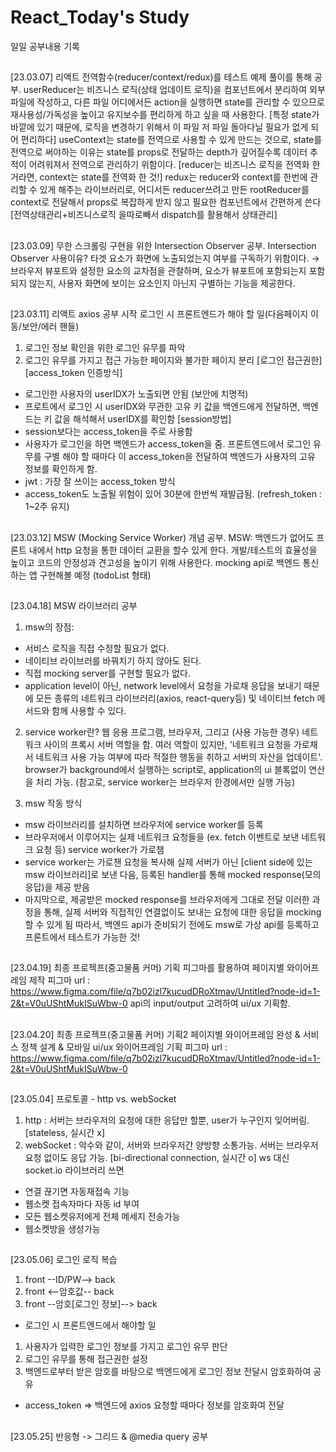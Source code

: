 # React_Today's Study

일일 공부내용 기록

##

[23.03.07]
리액트 전역함수(reducer/context/redux)를 테스트 예제 풀이를 통해 공부.
userReducer는 비즈니스 로직(상태 업데이트 로직)을 컴포넌트에서 분리하여 외부 파일에 작성하고, 다른 파일 어디에서든 action을 실행하면 state를 관리할 수 있으므로 재사용성/가독성을 높이고 유지보수를 편리하게 하고 싶을 때 사용한다. [특정 state가 바깥에 있기 때문에, 로직을 변경하기 위해서 이 파일 저 파일 돌아다닐 필요가 없게 되어 편리하다]
useContext는 state를 전역으로 사용할 수 있게 만드는 것으로, state를 전역으로 써야하는 이유는 state를 props로 전달하는 depth가 깊어질수록 데이터 추적이 어려워져서 전역으로 관리하기 위함이다. [reducer는 비즈니스 로직을 전역화 한거라면, context는 state를 전역화 한 것!]
redux는 reducer와 context를 한번에 관리할 수 있게 해주는 라이브러리로, 어디서든 reducer쓰려고 만든 rootReducer를 context로 전달해서 props로 복잡하게 받지 않고 필요한 컴포넌트에서 간편하게 쓴다 [전역상태관리+비즈니스로직 을따로빼서 dispatch를 활용해서 상태관리]
##
[23.03.09]
무한 스크롤링 구현을 위한 Intersection Observer 공부.
Intersection Observer 사용이유? 타겟 요소가 화면에 노출되었는지 여부를 구독하기 위함이다.
→ 브라우저 뷰포트와 설정한 요소의 교차점을 관찰하며, 요소가 뷰포트에 포함되는지 포함되지 않는지, 사용자 화면에 보이는 요소인지 아닌지 구별하는 기능을 제공한다.
##
[23.03.11]
리액트 axios 공부 시작
로그인 시 프론트엔드가 해야 할 일(다음페이지 이동/보안/에러 핸들)
1. 로그인 정보 확인을 위한 로그인 유무를 파악
2. 로그인 유무를 가지고 접근 가능한 페이지와 불가한 페이지 분리 [로그인 접근권한]
[access_token 인증방식]
* 로그인한 사용자의 userIDX가 노출되면 안됨 (보안에 치명적)
* 프로트에서 로그인 시 userIDX와 무관한 고유 키 값을 백엔드에게 전달하면, 백엔드는 키 값을 해석해서 userIDX를 확인함 [session방법]
* session보다는 access_token을 주로 사용함 
* 사용자가 로그인을 하면 백엔드가 access_token을 줌. 프론트엔드에서 로그인 유무를 구별 해야 할 때마다 이 access_token을 전달하여 백엔드가 사용자의 고유 정보를 확인하게 함.
* jwt : 가장 잘 쓰이는 access_token 방식
* access_token도 노출될 위험이 있어 30분에 한번씩 재발급됨. (refresh_token : 1~2주 유지)
##
[23.03.12]
MSW (Mocking Service Worker) 개념 공부.
MSW: 백엔드가 없어도 프론트 내에서 http 요청을 통한 데이터 교환을 할수 있게 한다.
개발/테스트의 효율성을 높이고 코드의 안정성과 견고성을 높이기 위해 사용한다.
mocking api로 백엔드 통신하는 앱 구현해볼 예정 (todoList 형태)
##
[23.04.18]
MSW 라이브러리 공부
1. msw의 장점:
 * 서비스 로직을 직접 수정할 필요가 없다.
 * 네이티브 라이브러를 바꿔치기 하지 않아도 된다.
 * 직접 mocking server를 구현할 필요가 없다.
 * application level이 아닌, network level에서 요청을 가로채 응답을 보내기 때문에 모든 종류의 네트워크 라이브러리(axios, react-query등) 및 네이티브 fetch 메서드와 함께 사용할 수 있다.

2. service worker란?
 웹 응용 프로그램, 브라우저, 그리고 (사용 가능한 경우) 네트워크 사이의 프록시 서버 역할을 함.
 여러 역할이 있지만, '네트워크 요청을 가로채서 네트워크 사용 가능 여부에 따라 적절한 행동을 취하고 서버의 자산을 업데이트'.
 browser가 background에서 실행하는 script로, application의 ui 블록없이 연산을 처리 가능.
 (참고로, service worker는 브라우저 한경에서만 실행 가능)

3. msw 작동 방식
 * msw 라이브러리를 설치하면 브라우저에 service worker를 등록
 * 브라우저에서 이루어지는 실제 네트워크 요청들을 (ex. fetch 이벤트로 보낸 네트워크 요청 등) service worker가 가로챔
 * service worker는 가로챈 요청을 복사해 실제 서버가 아닌 [client side에 있는 msw 라이브러리]로 보낸 다음, 등록된 handler를 통해 mocked response(모의 응답)을 제공 받음
 * 마지막으로, 제공받은 mocked response를 브라우저에게 그대로 전달
이러한 과정을 통해, 실제 서버와 직접적인 연결없이도 보내는 요청에 대한 응답을 mocking 할 수 있게 됨
따라서, 백엔드 api가 준비되기 전에도 msw로 가상 api를 등록하고 프론트에서 테스트가 가능한 것!
##
[23.04.19]
최종 프로젝프(중고물품 커머) 기획
피그마를 활용하여 페이지별 와이어프레임 제작
피그마 url : https://www.figma.com/file/q7b02izl7kucudDRoXtmav/Untitled?node-id=1-2&t=V0uUShtMukISuWbw-0
api의 input/output 고려하여 ui/ux 기획함.
##
[23.04.20]
최종 프로젝프(중고물품 커머) 기획2
페이지별 와이어프레임 완성 & 서비스 정책 설계 & 모바일 ui/ux 와이어프레임 기획
피그마 url : https://www.figma.com/file/q7b02izl7kucudDRoXtmav/Untitled?node-id=1-2&t=V0uUShtMukISuWbw-0
##
[23.05.04]
프로토콜 - http vs. webSocket
1. http : 서버는 브라우저의 요청에 대한 응답만 할뿐, user가 누구인지 잊어버림. [stateless, 실시간 x]
2. webSocket : 악수와 같이, 서버와 브라우저간 양방향 소통가능. 서버는 브라우저 요청 없이도 응답 가능. [bi-directional connection, 실시간 o]
ws 대신 socket.io 라이브러리 쓰면
- 연결 끊기면 자동재접속 기능
- 웹소켓 접속자마다 자동 id 부여
- 모든 웹소켓유저에게 전체 메세지 전송가능
- 웹소켓방을 생성가능
##
[23.05.06]
로그인 로직 복습
1. front --ID/PW--> back
2. front <--암호값-- back
3. front --암호[로그인 정보]--> back
* 로그인 시 프론트엔드에서 해야할 일
1) 사용자가 입력한 로그인 정보를 가지고 로그인 유무 판단
2) 로그인 유무를 통해 접근권한 설정
3) 백엔드로부터 받은 암호를 바탕으로 백엔드에게 로그인 정보 전달시 암호화하여 공유
* access_token => 백엔드에 axios 요청할 때마다 정보를 암호화여 전달
##
[23.05.25]
반응형 -> 그리드 & @media query 공부
